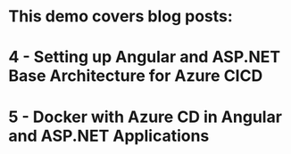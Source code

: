 # This demo covers blog posts:  
# 4 - Setting up Angular and ASP.NET Base Architecture for Azure CICD  
# 5 - Docker with Azure CD in Angular and ASP.NET Applications
